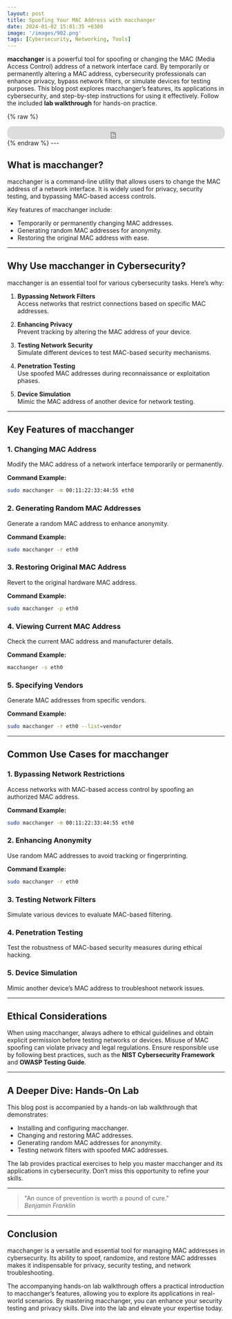 ```yaml
---
layout: post
title: Spoofing Your MAC Address with macchanger
date: 2024-01-02 15:01:35 +0300
image: '/images/902.png'
tags: [Cybersecurity, Networking, Tools]
---
```


**macchanger** is a powerful tool for spoofing or changing the MAC (Media Access Control) address of a network interface card. By temporarily or permanently altering a MAC address, cybersecurity professionals can enhance privacy, bypass network filters, or simulate devices for testing purposes. This blog post explores macchanger’s features, its applications in cybersecurity, and step-by-step instructions for using it effectively. Follow the included **lab walkthrough** for hands-on practice.

{% raw %}
<iframe style="border-radius:12px" src="https://open.spotify.com/embed/episode/3kJp2tvIwDsMFL7cIb6r9r?utm_source=generator" width="100%" height="30" frameborder="0" allowfullscreen="" allow="autoplay; clipboard-write; encrypted-media; fullscreen; picture-in-picture"></iframe>
{% endraw %}
---

## What is macchanger?

macchanger is a command-line utility that allows users to change the MAC address of a network interface. It is widely used for privacy, security testing, and bypassing MAC-based access controls.

Key features of macchanger include:
- Temporarily or permanently changing MAC addresses.  
- Generating random MAC addresses for anonymity.  
- Restoring the original MAC address with ease.  

---

## Why Use macchanger in Cybersecurity?

macchanger is an essential tool for various cybersecurity tasks. Here’s why:

1. **Bypassing Network Filters**  
   Access networks that restrict connections based on specific MAC addresses.

2. **Enhancing Privacy**  
   Prevent tracking by altering the MAC address of your device.

3. **Testing Network Security**  
   Simulate different devices to test MAC-based security mechanisms.

4. **Penetration Testing**  
   Use spoofed MAC addresses during reconnaissance or exploitation phases.

5. **Device Simulation**  
   Mimic the MAC address of another device for network testing.

---

## Key Features of macchanger

### 1. **Changing MAC Address**
Modify the MAC address of a network interface temporarily or permanently.

**Command Example:**
```bash
sudo macchanger -m 00:11:22:33:44:55 eth0
```

### 2. **Generating Random MAC Addresses**
Generate a random MAC address to enhance anonymity.

**Command Example:**
```bash
sudo macchanger -r eth0
```

### 3. **Restoring Original MAC Address**
Revert to the original hardware MAC address.

**Command Example:**
```bash
sudo macchanger -p eth0
```

### 4. **Viewing Current MAC Address**
Check the current MAC address and manufacturer details.

**Command Example:**
```bash
macchanger -s eth0
```

### 5. **Specifying Vendors**
Generate MAC addresses from specific vendors.

**Command Example:**
```bash
sudo macchanger -r eth0 --list=vendor
```

---

## Common Use Cases for macchanger

### 1. **Bypassing Network Restrictions**
Access networks with MAC-based access control by spoofing an authorized MAC address.

**Command Example:**
```bash
sudo macchanger -m 00:11:22:33:44:55 eth0
```

### 2. **Enhancing Anonymity**
Use random MAC addresses to avoid tracking or fingerprinting.

**Command Example:**
```bash
sudo macchanger -r eth0
```

### 3. **Testing Network Filters**
Simulate various devices to evaluate MAC-based filtering.

### 4. **Penetration Testing**
Test the robustness of MAC-based security measures during ethical hacking.

### 5. **Device Simulation**
Mimic another device’s MAC address to troubleshoot network issues.

---

## Ethical Considerations

When using macchanger, always adhere to ethical guidelines and obtain explicit permission before testing networks or devices. Misuse of MAC spoofing can violate privacy and legal regulations. Ensure responsible use by following best practices, such as the **NIST Cybersecurity Framework** and **OWASP Testing Guide**.

---

## A Deeper Dive: Hands-On Lab

This blog post is accompanied by a hands-on lab walkthrough that demonstrates:
- Installing and configuring macchanger.
- Changing and restoring MAC addresses.
- Generating random MAC addresses for anonymity.
- Testing network filters with spoofed MAC addresses.

The lab provides practical exercises to help you master macchanger and its applications in cybersecurity. Don’t miss this opportunity to refine your skills.

---

> "An ounce of prevention is worth a pound of cure."  
> <cite>Benjamin Franklin</cite>

---

## Conclusion

macchanger is a versatile and essential tool for managing MAC addresses in cybersecurity. Its ability to spoof, randomize, and restore MAC addresses makes it indispensable for privacy, security testing, and network troubleshooting.

The accompanying hands-on lab walkthrough offers a practical introduction to macchanger’s features, allowing you to explore its applications in real-world scenarios. By mastering macchanger, you can enhance your security testing and privacy skills. Dive into the lab and elevate your expertise today.